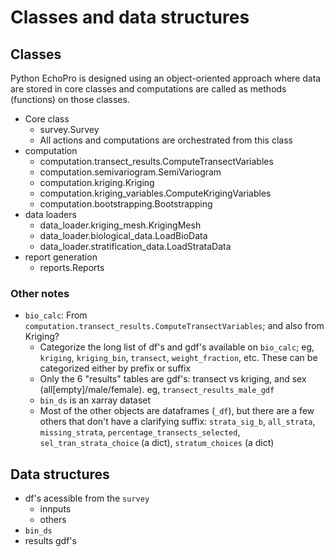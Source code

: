 # Classes and data structures

## Classes

Python EchoPro is designed using an object-oriented approach where data are stored in core classes and computations are called as methods (functions) on those classes.

- Core class
  - survey.Survey
  - All actions and computations are orchestrated from this class
- computation
  - computation.transect_results.ComputeTransectVariables
  - computation.semivariogram.SemiVariogram
  - computation.kriging.Kriging
  - computation.kriging_variables.ComputeKrigingVariables
  - computation.bootstrapping.Bootstrapping
- data loaders
  - data_loader.kriging_mesh.KrigingMesh
  - data_loader.biological_data.LoadBioData
  - data_loader.stratification_data.LoadStrataData
- report generation
  - reports.Reports

### Other notes

- `bio_calc`: From `computation.transect_results.ComputeTransectVariables`; and also from Kriging?
  - Categorize the long list of df's and gdf's available on `bio_calc`; eg, `kriging`, `kriging_bin`, `transect`, `weight_fraction`, etc. These can be categorized either by prefix or suffix
  - Only the 6 "results" tables are gdf's: transect vs kriging, and sex (all[empty]/male/female). eg, `transect_results_male_gdf`
  - `bin_ds` is an xarray dataset
  - Most of the other objects are dataframes (`_df`), but there are a few others that don't have a clarifying suffix: `strata_sig_b`, `all_strata`, `missing_strata`, `percentage_transects_selected`, `sel_tran_strata_choice` (a dict), `stratum_choices` (a dict)


## Data structures

- df's acessible from the `survey`
    - innputs
    - others
- `bin_ds` 
- results gdf's